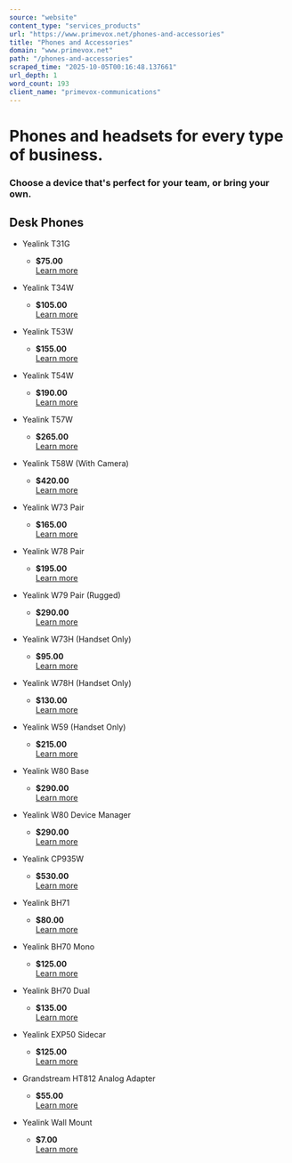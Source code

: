 ```yaml
---
source: "website"
content_type: "services_products"
url: "https://www.primevox.net/phones-and-accessories"
title: "Phones and Accessories"
domain: "www.primevox.net"
path: "/phones-and-accessories"
scraped_time: "2025-10-05T00:16:48.137661"
url_depth: 1
word_count: 193
client_name: "primevox-communications"
---
```


# Phones and headsets for every type of business.

### Choose a device that's perfect for your team, or bring your own.

## Desk Phones

- Yealink T31G
  - **$75.00**  
  [Learn more](https://www.primevox.net/yealink-t31g)

- Yealink T34W
  - **$105.00**  
  [Learn more](https://www.primevox.net/yealink-t34w)

- Yealink T53W
  - **$155.00**  
  [Learn more](https://www.primevox.net/yealink-t53w)

- Yealink T54W
  - **$190.00**  
  [Learn more](https://www.primevox.net/yealink-t54w)

- Yealink T57W
  - **$265.00**  
  [Learn more](https://www.primevox.net/yealink-t57w)

- Yealink T58W (With Camera)
  - **$420.00**  
  [Learn more](https://www.primevox.net/yealink-t58w-with-camera)

- Yealink W73 Pair
  - **$165.00**  
  [Learn more](https://www.primevox.net/yealink-w73p)

- Yealink W78 Pair
  - **$195.00**  
  [Learn more](https://www.primevox.net/yealink-w78p)

- Yealink W79 Pair (Rugged)
  - **$290.00**  
  [Learn more](https://www.primevox.net/yealink-w79p)

- Yealink W73H (Handset Only)
  - **$95.00**  
  [Learn more](https://www.primevox.net/yealink-w73h)

- Yealink W78H (Handset Only)
  - **$130.00**  
  [Learn more](https://www.primevox.net/yealink-w78h)

- Yealink W59 (Handset Only)
  - **$215.00**  
  [Learn more](https://www.primevox.net/yealink-w59r)

- Yealink W80 Base
  - **$290.00**  
  [Learn more](https://www.primevox.net/yealink-w80b)

- Yealink W80 Device Manager
  - **$290.00**  
  [Learn more](https://www.primevox.net/yealink-w80dm)

- Yealink CP935W
  - **$530.00**  
  [Learn more](https://www.primevox.net/yealink-cp935w)

- Yealink BH71
  - **$80.00**  
  [Learn more](https://www.primevox.net/yealink-bh71)

- Yealink BH70 Mono
  - **$125.00**  
  [Learn more](https://www.primevox.net/yealink-bh70-mono)

- Yealink BH70 Dual
  - **$135.00**  
  [Learn more](https://www.primevox.net/yealink-bh70-dual)

- Yealink EXP50 Sidecar
  - **$125.00**  
  [Learn more](https://www.primevox.net/yealink-exp50)

- Grandstream HT812 Analog Adapter
  - **$55.00**  
  [Learn more](https://www.primevox.net/grandstream-ht812)

- Yealink Wall Mount
  - **$7.00**  
  [Learn more](https://www.primevox.net/yealink-wall-mount)